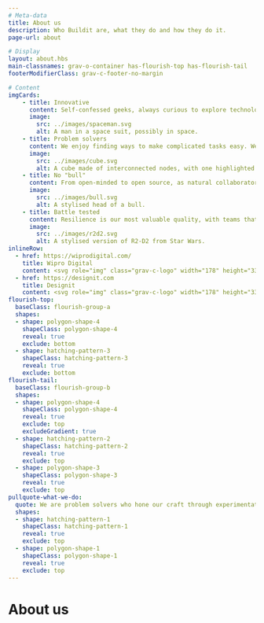 ```yaml
---
# Meta-data
title: About us
description: Who Buildit are, what they do and how they do it.
page-url: about

# Display
layout: about.hbs
main-classnames: grav-o-container has-flourish-top has-flourish-tail
footerModifierClass: grav-c-footer-no-margin

# Content
imgCards:
    - title: Innovative
      content: Self-confessed geeks, always curious to explore technology and better ways of working that deliver maximum business impact.
      image:
        src: ../images/spaceman.svg
        alt: A man in a space suit, possibly in space.
    - title: Problem solvers
      content: We enjoy finding ways to make complicated tasks easy. We tackle root-causes, not symptoms. We are user-centric but keep an eye on the big picture.
      image:
        src: ../images/cube.svg
        alt: A cube made of interconnected nodes, with one highlighted node.
    - title: No "bull"
      content: From open-minded to open source, as natural collaborators, we are not afraid to 'do the right thing' for our clients and their customers.
      image:
        src: ../images/bull.svg
        alt: A stylised head of a bull.
    - title: Battle tested
      content: Resilience is our most valuable quality, with teams that own, commit and have the ability to adapt to unique organisational aspirations and challenges.
      image:
        src: ../images/r2d2.svg
        alt: A stylised version of R2-D2 from Star Wars.
inlineRow:
  - href: https://wiprodigital.com/
    title: Wipro Digital
    content: <svg role="img" class="grav-c-logo" width="178" height="33"><use xlink:href="#logo-wiprodigital"></use></svg>
  - href: https://designit.com
    title: Designit
    content: <svg role="img" class="grav-c-logo" width="178" height="33"><use xlink:href="#logo-designit"></use></svg>
flourish-top:
  baseClass: flourish-group-a
  shapes:
  - shape: polygon-shape-4
    shapeClass: polygon-shape-4
    reveal: true
    exclude: bottom
  - shape: hatching-pattern-3
    shapeClass: hatching-pattern-3
    reveal: true
    exclude: bottom
flourish-tail:
  baseClass: flourish-group-b
  shapes:
  - shape: polygon-shape-4
    shapeClass: polygon-shape-4
    reveal: true
    exclude: top
    excludeGradient: true
  - shape: hatching-pattern-2
    shapeClass: hatching-pattern-2
    reveal: true
    exclude: top
  - shape: polygon-shape-3
    shapeClass: polygon-shape-3
    reveal: true
    exclude: top
pullquote-what-we-do: 
  quote: We are problem solvers who hone our craft through experimentation, continuous improvement and systems thinking.
  shapes:
  - shape: hatching-pattern-1
    shapeClass: hatching-pattern-1
    reveal: true
    exclude: top
  - shape: polygon-shape-1
    shapeClass: polygon-shape-1
    reveal: true
    exclude: top
---
```

# About us
